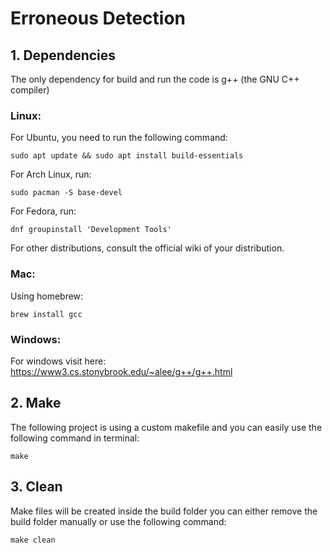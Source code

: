 # Erroneous Detection

## 1. Dependencies
The only dependency for build and run the code is g++ (the GNU C++ compiler) 

### Linux:

For Ubuntu, you need to run the following command:
``` 
sudo apt update && sudo apt install build-essentials
```
For Arch Linux, run:
```
sudo pacman -S base-devel
```
For Fedora, run:
```
dnf groupinstall 'Development Tools'
```
For other distributions, consult the official wiki of your distribution.

### Mac:
Using homebrew:
```
brew install gcc
```

### Windows:
For windows visit here: https://www3.cs.stonybrook.edu/~alee/g++/g++.html
    
## 2. Make
The following project is using a custom makefile and you can easily use the following command in terminal:
```
make
```
## 3. Clean
Make files will be created inside the build folder you can either remove the build folder manually or use the following command:
```
make clean
```